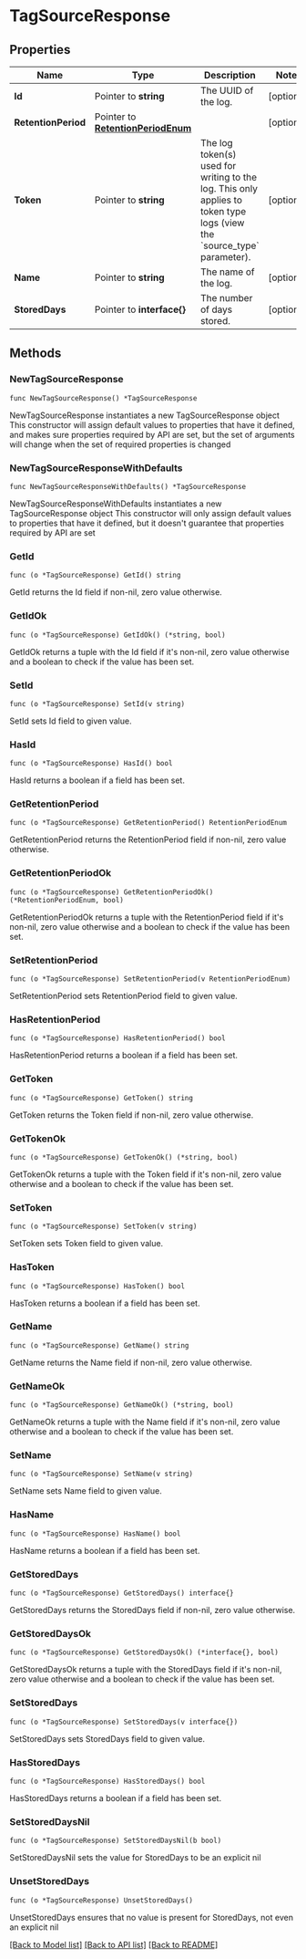 # TagSourceResponse

## Properties

Name | Type | Description | Notes
------------ | ------------- | ------------- | -------------
**Id** | Pointer to **string** | The UUID of the log. | [optional] 
**RetentionPeriod** | Pointer to [**RetentionPeriodEnum**](RetentionPeriodEnum.md) |  | [optional] 
**Token** | Pointer to **string** | The log token(s) used for writing to the log. This only applies to token type logs (view the &#x60;source_type&#x60; parameter). | [optional] 
**Name** | Pointer to **string** | The name of the log. | [optional] 
**StoredDays** | Pointer to **interface{}** | The number of days stored. | [optional] 

## Methods

### NewTagSourceResponse

`func NewTagSourceResponse() *TagSourceResponse`

NewTagSourceResponse instantiates a new TagSourceResponse object
This constructor will assign default values to properties that have it defined,
and makes sure properties required by API are set, but the set of arguments
will change when the set of required properties is changed

### NewTagSourceResponseWithDefaults

`func NewTagSourceResponseWithDefaults() *TagSourceResponse`

NewTagSourceResponseWithDefaults instantiates a new TagSourceResponse object
This constructor will only assign default values to properties that have it defined,
but it doesn't guarantee that properties required by API are set

### GetId

`func (o *TagSourceResponse) GetId() string`

GetId returns the Id field if non-nil, zero value otherwise.

### GetIdOk

`func (o *TagSourceResponse) GetIdOk() (*string, bool)`

GetIdOk returns a tuple with the Id field if it's non-nil, zero value otherwise
and a boolean to check if the value has been set.

### SetId

`func (o *TagSourceResponse) SetId(v string)`

SetId sets Id field to given value.

### HasId

`func (o *TagSourceResponse) HasId() bool`

HasId returns a boolean if a field has been set.

### GetRetentionPeriod

`func (o *TagSourceResponse) GetRetentionPeriod() RetentionPeriodEnum`

GetRetentionPeriod returns the RetentionPeriod field if non-nil, zero value otherwise.

### GetRetentionPeriodOk

`func (o *TagSourceResponse) GetRetentionPeriodOk() (*RetentionPeriodEnum, bool)`

GetRetentionPeriodOk returns a tuple with the RetentionPeriod field if it's non-nil, zero value otherwise
and a boolean to check if the value has been set.

### SetRetentionPeriod

`func (o *TagSourceResponse) SetRetentionPeriod(v RetentionPeriodEnum)`

SetRetentionPeriod sets RetentionPeriod field to given value.

### HasRetentionPeriod

`func (o *TagSourceResponse) HasRetentionPeriod() bool`

HasRetentionPeriod returns a boolean if a field has been set.

### GetToken

`func (o *TagSourceResponse) GetToken() string`

GetToken returns the Token field if non-nil, zero value otherwise.

### GetTokenOk

`func (o *TagSourceResponse) GetTokenOk() (*string, bool)`

GetTokenOk returns a tuple with the Token field if it's non-nil, zero value otherwise
and a boolean to check if the value has been set.

### SetToken

`func (o *TagSourceResponse) SetToken(v string)`

SetToken sets Token field to given value.

### HasToken

`func (o *TagSourceResponse) HasToken() bool`

HasToken returns a boolean if a field has been set.

### GetName

`func (o *TagSourceResponse) GetName() string`

GetName returns the Name field if non-nil, zero value otherwise.

### GetNameOk

`func (o *TagSourceResponse) GetNameOk() (*string, bool)`

GetNameOk returns a tuple with the Name field if it's non-nil, zero value otherwise
and a boolean to check if the value has been set.

### SetName

`func (o *TagSourceResponse) SetName(v string)`

SetName sets Name field to given value.

### HasName

`func (o *TagSourceResponse) HasName() bool`

HasName returns a boolean if a field has been set.

### GetStoredDays

`func (o *TagSourceResponse) GetStoredDays() interface{}`

GetStoredDays returns the StoredDays field if non-nil, zero value otherwise.

### GetStoredDaysOk

`func (o *TagSourceResponse) GetStoredDaysOk() (*interface{}, bool)`

GetStoredDaysOk returns a tuple with the StoredDays field if it's non-nil, zero value otherwise
and a boolean to check if the value has been set.

### SetStoredDays

`func (o *TagSourceResponse) SetStoredDays(v interface{})`

SetStoredDays sets StoredDays field to given value.

### HasStoredDays

`func (o *TagSourceResponse) HasStoredDays() bool`

HasStoredDays returns a boolean if a field has been set.

### SetStoredDaysNil

`func (o *TagSourceResponse) SetStoredDaysNil(b bool)`

 SetStoredDaysNil sets the value for StoredDays to be an explicit nil

### UnsetStoredDays
`func (o *TagSourceResponse) UnsetStoredDays()`

UnsetStoredDays ensures that no value is present for StoredDays, not even an explicit nil

[[Back to Model list]](../README.md#documentation-for-models) [[Back to API list]](../README.md#documentation-for-api-endpoints) [[Back to README]](../README.md)


